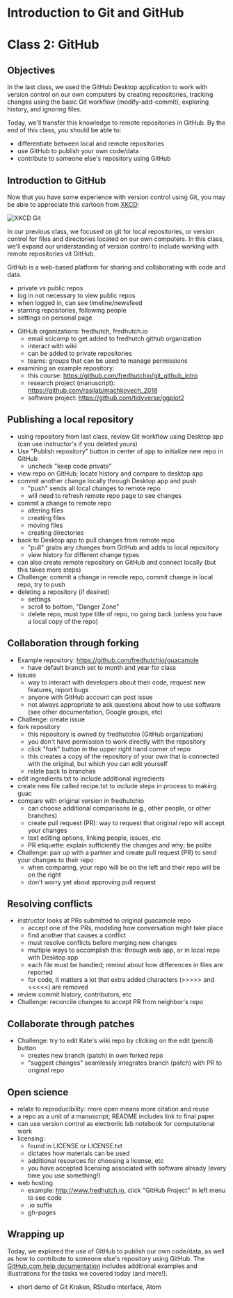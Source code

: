 # Introduction to Git and GitHub
# Class 2: GitHub

## Objectives

In the last class,
we used the GitHub Desktop application to work with version control on our own computers by creating repositories,
tracking changes using the basic Git workflow (modify-add-commit),
exploring history,
and ignoring files.

Today, we'll transfer this knowledge to remote repositories in GitHub.
By the end of this class,
you should be able to:

- differentiate between local and remote repositories
- use GitHub to publish your own code/data
- contribute to someone else's repository using GitHub


## Introduction to GitHub

Now that you have some experience with version control using Git,
you may be able to appreciate this cartoon from [XKCD](https://xkcd.com):

![XKCD Git](https://imgs.xkcd.com/comics/git_commit.png)

In our previous class,
we focused on git for local repositories,
or version control for files and directories located on our own computers.
In this class,
we'll expand our understanding of version control to include working with remote repositories vit GitHub.

GitHub is a web-based platform for sharing and collaborating with code and data.

- private vs public repos
- log in not necessary to view public repos
- when logged in, can see timeline/newsfeed
- starring repositories, following people
- settings on personal page
* GitHub organizations: fredhutch, fredhutch.io
	* email scicomp to get added to fredhutch github organization
	* interact with wiki
	* can be added to private repositories
	* teams: groups that can be used to manage permissions
* examining an example repository:
	* this course: https://github.com/fredhutchio/git_github_intro
	* research project (manuscript): https://github.com/rasilab/machkovech_2018
	* software project: https://github.com/tidyverse/ggplot2


## Publishing a local repository

* using repository from last class, review Git workflow using Desktop app (can use instructor's if you deleted yours)
* Use "Publish repository" button in center of app to initialize new repo in GitHub
	* uncheck "keep code private"
* view repo on GitHub; locate history and compare to desktop app
* commit another change locally through Desktop app and push
	* "push" sends all local changes to remote repo
	* will need to refresh remote repo page to see changes
* commit a change to remote repo
	* altering files
	* creating files
	* moving files
	* creating directories
* back to Desktop app to pull changes from remote repo
	* "pull" grabs any changes from GitHub and adds to local repository
	* view history for different change types
* can also create remote repository on GitHub and connect locally (but this takes more steps)
* Challenge: commit a change in remote repo, commit change in local repo, try to push
* deleting a repository (if desired)
	* settings
	* scroll to bottom, "Danger Zone"
	* delete repo, must type title of repo, no going back (unless you have a local copy of the repo)

## Collaboration through forking

* Example repository: https://github.com/fredhutchio/guacamole
	* have default branch set to month and year for class
* issues
	* way to interact with developers about their code, request new features, report bugs
	* anyone with GitHub account can post issue
	* not always appropriate to ask questions about how to use software (see other documentation, Google groups, etc)
* Challenge: create issue
* fork repository
	* this repository is owned by fredhutchio (GitHub organization)
	* you don't have permission to work directly with the repository
	* click "fork" button in the upper right hand corner of repo
	* this creates a copy of the repository of your own that is connected with the original, but which you can edit yourself
	* relate back to branches
* edit ingredients.txt to include additional ingredients
* create new file called recipe.txt to include steps in process to making guac
* compare with original version in fredhutchio
	* can choose additional comparisons (e.g., other people, or other branches)
	* create pull request (PR): way to request that original repo will accept your changes
	* text editing options, linking people, issues, etc
	* PR etiquette: explain sufficiently the changes and why; be polite
* Challenge: pair up with a partner and create pull request (PR) to send your changes to their repo
	* when comparing, your repo will be on the left and their repo will be on the right
	* don't worry yet about approving pull request


## Resolving conflicts

* instructor looks at PRs submitted to original guacamole repo
	* accept one of the PRs, modeling how conversation might take place
	* find another that causes a conflict
	* must resolve conflicts before merging new changes
	* multiple ways to accomplish this: through web app, or in local repo with Desktop app
	* each file must be handled; remind about how differences in files are reported
	* for code, it matters a lot that extra added characters (>>>>> and <<<<<) are removed
* review commit history, contributors, etc
* Challenge: reconcile changes to accept PR from neighbor's repo


## Collaborate through patches
* Challenge: try to edit Kate's wiki repo by clicking on the edit (pencil) button
	* creates new branch (patch) in own forked repo
	* "suggest changes" seamlessly integrates branch (patch) with PR to original repo


## Open science

* relate to reproducibility: more open means more citation and reuse
* a repo as a unit of a manuscript; README includes link to final paper
* can use version control as electronic lab notebook for computational work
* licensing:
	* found in LICENSE or LICENSE.txt
	* dictates how materials can be used
	* additional resources for choosing a license, etc
	* you have accepted licensing associated with software already (every time you use something!)
* web hosting
	* example: http://www.fredhutch.io, click "GitHub Project" in left menu to see code
	* .io suffix
	* gh-pages


## Wrapping up

Today, we explored the use of GitHub to publish our own code/data,
as well as how to contribute to someone else's repository using GitHub.
The [GitHub.com help documentation](https://help.github.com/en/github) includes additional examples and illustrations for the tasks we covered today (and more!).

* short demo of Git Kraken, RStudio interface, Atom
